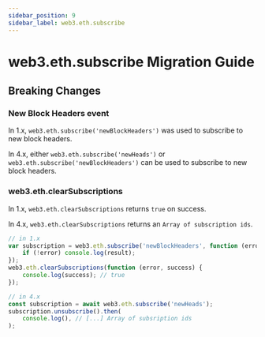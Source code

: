 ```yaml
---
sidebar_position: 9
sidebar_label: web3.eth.subscribe
---
```


# web3.eth.subscribe Migration Guide

## Breaking Changes

### New Block Headers event

In 1.x, `web3.eth.subscribe('newBlockHeaders')` was used to subscribe to new block headers.

In 4.x, either `web3.eth.subscribe('newHeads')` or `web3.eth.subscribe('newBlockHeaders')` can be used to subscribe to new block headers.

### web3.eth.clearSubscriptions

In 1.x, `web3.eth.clearSubscriptions` returns `true` on success.

In 4.x, `web3.eth.clearSubscriptions` returns an `Array of subscription ids`.

```typescript
// in 1.x
var subscription = web3.eth.subscribe('newBlockHeaders', function (error, result) {
	if (!error) console.log(result);
});
web3.eth.clearSubscriptions(function (error, success) {
	console.log(success); // true
});

// in 4.x
const subscription = await web3.eth.subscribe('newHeads');
subscription.unsubscribe().then(
	console.log(), // [...] Array of subsription ids
);
```
